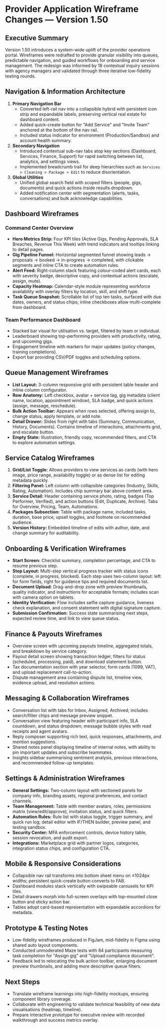 # Provider Application Wireframe Changes — Version 1.50

## Executive Summary
Version 1.50 introduces a system-wide uplift of the provider operations portal. Wireframes were redrafted to provide granular visibility into queues, predictable navigation, and guided workflows for onboarding and service management. The redesign was informed by 18 contextual inquiry sessions with agency managers and validated through three iterative low-fidelity testing rounds.

## Navigation & Information Architecture
1. **Primary Navigation Bar**
   - Converted left-rail nav into a collapsible hybrid with persistent icon strip and expandable labels, preserving vertical real estate for dashboard content.
   - Added quick-create button for "Add Service" and "Invite Team" anchored at the bottom of the nav rail.
   - Included status indicator for environment (Production/Sandbox) and account health summary.
2. **Secondary Navigation**
   - Introduced contextual sub-nav tabs atop key sections (Dashboard, Services, Finance, Support) for rapid switching between list, analytics, and settings views.
   - Implemented breadcrumb trail for deep hierarchies such as `Services > Cleaning > Package > Edit` to reduce disorientation.
3. **Global Utilities**
   - Unified global search field with scoped filters (people, gigs, documents) and quick actions inside results dropdown.
   - Added notification center with segmentation (alerts, tasks, conversations) and bulk acknowledge capabilities.

## Dashboard Wireframes
### Command Center Overview
- **Hero Metrics Strip:** Four KPI tiles (Active Gigs, Pending Approvals, SLA Breaches, Revenue This Week) with trend indicators and tooltips linking to detail pages.
- **Gig Pipeline Funnel:** Horizontal segmented funnel showing leads → proposals → booked → in-progress → completed, with clickable segments and inline CTA to create automation rules.
- **Alert Feed:** Right-column stack featuring colour-coded alert cards, each with severity badge, descriptive copy, and contextual actions (escalate, assign, mute).
- **Capacity Heatmap:** Calendar-style module representing workforce availability with overlay filters by location, skill, and shift type.
- **Task Queue Snapshot:** Scrollable list of top ten tasks, surfaced with due dates, owners, and status chips; inline checkboxes allow multi-complete from dashboard.

### Team Performance Dashboard
- Stacked bar visual for utilisation vs. target, filtered by team or individual.
- Leaderboard showing top-performing providers with productivity, rating, and upcoming gigs.
- Engagement timeline with markers for major updates (policy changes, training completions).
- Export bar providing CSV/PDF toggles and scheduling options.

## Queue Management Wireframes
- **List Layout:** 3-column responsive grid with persistent table header and inline column configurator.
- **Row Anatomy:** Left checkbox, avatar + service tag, gig metadata (client name, location, appointment window), SLA badge, and quick actions (assign, message, reschedule).
- **Bulk Action Toolbar:** Appears when rows selected, offering assign to, change status, apply template, or add note.
- **Detail Drawer:** Slides from right with tabs (Summary, Communication, History, Documents). Contains timeline of interactions, attachments grid, and escalate button.
- **Empty State:** Illustration, friendly copy, recommended filters, and CTA to explore automation settings.

## Service Catalog Wireframes
1. **Grid/List Toggle:** Allows providers to view services as cards (with hero image, price range, availability toggle) or as dense list for editing metadata quickly.
2. **Filtering Panel:** Left column with collapsible categories (Industry, Skills, Rating, Automation). Includes chip summary bar above content area.
3. **Service Detail:** Header containing service photo, rating, badges (Top Performer, Verified), and action buttons (Edit, Duplicate, Archive). Tabs for Overview, Pricing, Team, Automations.
4. **Packages Subsection:** Table with package name, included tasks, duration, base price, upsell toggles, and footnote on recommended audience.
5. **Version History:** Embedded timeline of edits with author, date, and change summary for auditability.

## Onboarding & Verification Wireframes
- **Start Screen:** Checklist summary, completion percentage, and CTA to resume previous step.
- **Step Layout:** Multi-step vertical progress tracker with status icons (complete, in progress, blocked). Each step uses two-column layout: left for form fields, right for guidance tips and required documents list.
- **Document Upload:** Drag-and-drop zone with preview thumbnails, quality indicator, and instructions for acceptable formats; includes scan with camera option on tablets.
- **Identity Verification:** Flow includes selfie capture guidance, liveness check explanation, and consent statement with digital signature capture.
- **Submission Confirmation:** Success state summarising next steps, expected review time, and link to view queue status.

## Finance & Payouts Wireframes
- Overview screen with upcoming payouts timeline, aggregated totals, and breakdown by service category.
- Payout detail screen showing transaction ledger, filters for status (scheduled, processing, paid), and download statement button.
- Tax documentation section with year selector, form cards (1099, VAT), and upload replacement call-to-action.
- Dispute management area containing dispute list, timeline view, evidence upload, and resolution actions.

## Messaging & Collaboration Wireframes
- Conversation list with tabs for Inbox, Assigned, Archived; includes search/filter chips and message preview snippet.
- Conversation view featuring header with participant info, SLA countdown, and status dropdown; message bubble styles with read receipts and agent avatars.
- Reply composer supporting rich text, quick responses, attachments, and mention suggestions.
- Shared notes panel displaying timeline of internal notes, with ability to pin important updates and subscribe teammates.
- Insights sidebar summarising sentiment analysis, previous interactions, and recommended follow-up templates.

## Settings & Administration Wireframes
- **General Settings:** Two-column layout with sectioned panels for company info, branding assets, regional preferences, and contact channels.
- **Team Management:** Table with member avatars, roles, permissions matrix (view/edit/approve), invitation status, and quick filters.
- **Automation Rules:** Rule list with status toggle, trigger summary, and quick run log; detail editor with IF/THEN builder, preview panel, and testing sandbox.
- **Security Center:** MFA enforcement controls, device history table, session revocation, and audit export.
- **Integrations:** Marketplace grid with partner logos, categories, integration status chips, and configuration CTA.

## Mobile & Responsive Considerations
- Collapsible nav rail transforms into bottom sheet menu on ≤1024px widths; persistent quick-create button converts to FAB.
- Dashboard modules stack vertically with swipeable carousels for KPI tiles.
- Detail drawers morph into full-screen overlays with top-mounted close button and sticky action bar.
- Tables adopt card-based representation with expandable accordions for metadata.

## Prototype & Testing Notes
- Low-fidelity wireframes produced in FigJam, mid-fidelity in Figma using shared auto layout components.
- Conducted unmoderated Maze tests with 84 participants measuring task completion for "Assign gig" and "Upload compliance document".
- Feedback led to relocating the bulk action toolbar, enlarging document preview thumbnails, and adding more descriptive queue filters.

## Next Steps
- Translate wireframe learnings into high-fidelity mockups, ensuring component library coverage.
- Collaborate with engineering to validate technical feasibility of new data visualisations (heatmap, timeline).
- Prepare interactive prototype for executive review with recorded walkthrough and success metrics overlay.
